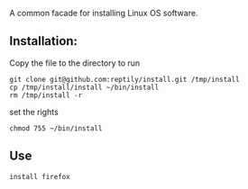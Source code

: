 A common facade for installing Linux OS software.

## Installation:
Copy the file to the directory to run
```
git clone git@github.com:reptily/install.git /tmp/install
cp /tmp/install/install ~/bin/install
rm /tmp/install -r
```
set the rights
```
chmod 755 ~/bin/install
```

## Use
```
install firefox
```
